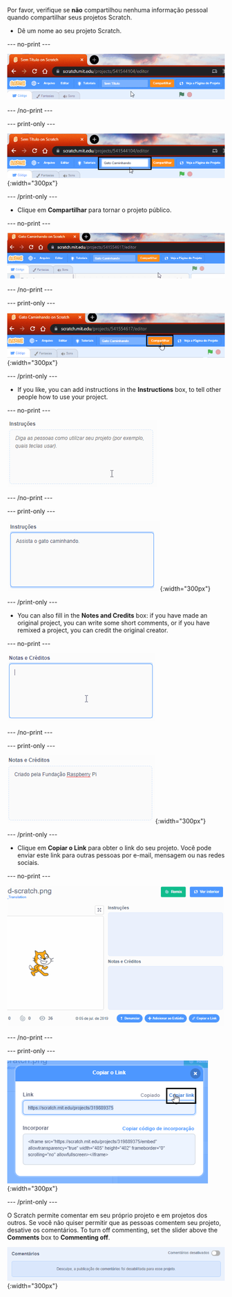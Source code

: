 Por favor, verifique se **não** compartilhou nenhuma informação pessoal quando compartilhar seus projetos Scratch.

- Dê um nome ao seu projeto Scratch.

--- no-print ---

![Changing "Untitled" to "Walking Cat" to name the project, in the box to the left of the orange 'Share' button at the top of the screen.](images/name_file.gif)

--- /no-print ---

--- print-only ---

![The project name box with the new name 'Walking Cat' highlighted, to the left of the orange 'Share' button at the top of the screen.](images/name_file.png){:width="300px"}

--- /print-only ---

- Clique em **Compartilhar** para tornar o projeto público.

--- no-print ---

![Clique no botão laranja "Compartilhar" no topo da tela. Then, a message appears saying "Your project is now shared."](images/share.gif)

--- /no-print ---

--- print-only ---

![The orange 'Share' button at the top of the screen highlighted.](images/share.png){:width="300px"}

--- /print-only ---

- If you like, you can add instructions in the **Instructions** box, to tell other people how to use your project.

--- no-print ---

![Digitando "Assista o gato caminhando" na caixa de "Instruções".](images/add_instructions.gif)

--- /no-print ---

--- print-only ---

![The 'Instructions' box, showing "Watch the cat walk" typed in.](images/add_instructions.png){:width="300px"}

--- /print-only ---

- You can also fill in the **Notes and Credits** box: if you have made an original project, you can write some short comments, or if you have remixed a project, you can credit the original creator.

--- no-print ---

![Digitando "Criado pela Fundação Raspberry Pi" na caixa de "Notas e Créditos".](images/notes_and_credits.gif)

--- /no-print ---

--- print-only ---

![The 'Notes and Credits' box, showing "Made by The Raspberry Pi Foundation" typed in.](images/notes_and_credits.png){:width="300px"}

--- /print-only ---

- Clique em **Copiar o Link** para obter o link do seu projeto. Você pode enviar este link para outras pessoas por e-mail, mensagem ou nas redes sociais.

--- no-print ---

![Clicking on 'Copy Link', which opens a 'Copy Link' dialog box. Then, in the dialog box, highlighting the URL under 'Link', and selecting 'Copy link'.](images/copy_link.gif)

--- /no-print ---

--- print-only ---

![The 'Copy link' button highlighted, in the 'Copy Link' dialog box.](images/copy_link.png){:width="300px"}

--- /print-only ---

O Scratch permite comentar em seu próprio projeto e em projetos dos outros. Se você não quiser permitir que as pessoas comentem seu projeto, desative os comentários. To turn off commenting, set the slider above the **Comments** box to **Commenting off**.

![The slider above the 'Comments' box is in the 'Commenting off' position. A message is shown saying "Sorry, comment posting has been turned off for this project."](images/comments-off.png){:width="300px"}
